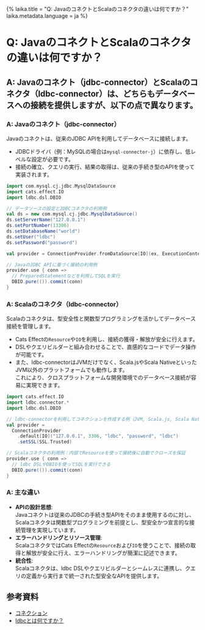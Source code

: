{%
  laika.title = "Q: JavaのコネクトとScalaのコネクタの違いは何ですか？"
  laika.metadata.language = ja
%}

# Q: JavaのコネクトとScalaのコネクタの違いは何ですか？

## A: Javaのコネクト（jdbc-connector）とScalaのコネクタ（ldbc-connector）は、どちらもデータベースへの接続を提供しますが、以下の点で異なります。

### A: Javaのコネクト（jdbc-connector）
Javaのコネクトは、従来のJDBC APIを利用してデータベースに接続します。  
- JDBCドライバ（例：MySQLの場合は`mysql-connector-j`）に依存し、低レベルな設定が必要です。  
- 接続の確立、クエリの実行、結果の取得は、従来の手続き型のAPIを使って実装されます。  

```scala
import com.mysql.cj.jdbc.MysqlDataSource
import cats.effect.IO
import ldbc.dsl.DBIO

// データソースの設定とJDBCコネクタの利用例
val ds = new com.mysql.cj.jdbc.MysqlDataSource()
ds.setServerName("127.0.0.1")
ds.setPortNumber(13306)
ds.setDatabaseName("world")
ds.setUser("ldbc")
ds.setPassword("password")

val provider = ConnectionProvider.fromDataSource[IO](ex, ExecutionContexts.synchronous)

// JavaのJDBC APIに基づく接続の利用例
provider.use { conn =>
  // PreparedStatementなどを利用してSQLを実行
  DBIO.pure(()).commit(conn)
}
```

### A: Scalaのコネクタ（ldbc-connector）
Scalaのコネクタは、型安全性と関数型プログラミングを活かしてデータベース接続を管理します。  
- Cats Effectの`Resource`や`IO`を利用し、接続の獲得・解放が安全に行えます。  
- DSLやクエリビルダーと組み合わせることで、直感的なコードでデータ操作が可能です。  
- また、ldbc-connectorはJVMだけでなく、Scala.jsやScala NativeといったJVM以外のプラットフォームでも動作します。  
  これにより、クロスプラットフォームな開発環境でのデータベース接続が容易に実現できます。

```scala
import cats.effect.IO
import ldbc.connector.*
import ldbc.dsl.DBIO

// ldbc-connectorを利用してコネクションを作成する例（JVM, Scala.js, Scala Native対応）
val provider =
  ConnectionProvider
    .default[IO]("127.0.0.1", 3306, "ldbc", "password", "ldbc")
    .setSSL(SSL.Trusted)

// Scalaコネクタの利用例：内部でResourceを使って接続後に自動でクローズを保証
provider.use { conn =>
  // ldbc DSLやDBIOを使ってSQLを実行できる
  DBIO.pure(()).commit(conn)
}
```

### A: 主な違い
- **APIの設計思想**:  
  Javaコネクトは従来のJDBCの手続き型APIをそのまま使用するのに対し、Scalaコネクタは関数型プログラミングを前提とし、型安全かつ宣言的な接続管理を実現しています。
- **エラーハンドリングとリソース管理**:  
  ScalaコネクタではCats Effectの`Resource`および`IO`を使うことで、接続の取得と解放が安全に行え、エラーハンドリングが簡潔に記述できます。
- **統合性**:  
  Scalaコネクタは、ldbc DSLやクエリビルダーとシームレスに連携し、クエリの定義から実行まで統一された型安全なAPIを提供します。

## 参考資料
- [コネクション](/ja/tutorial/Connection.md)  
- [ldbcとは何ですか？](/ja/qa/What-is-ldbc.md)
